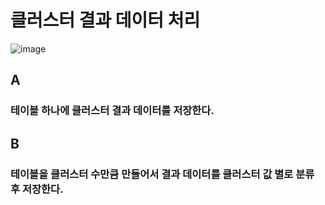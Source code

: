 # 클러스터 결과 데이터 처리

![image](/uploads/1e9ab7f1b2ed50f9e48cf95352ab27de/image.png)

## A

### 테이블 하나에 클러스터 결과 데이터를 저장한다.

## B

### 테이블을 클러스터 수만큼 만들어서 결과 데이터를 클러스터 값 별로 분류 후 저장한다.